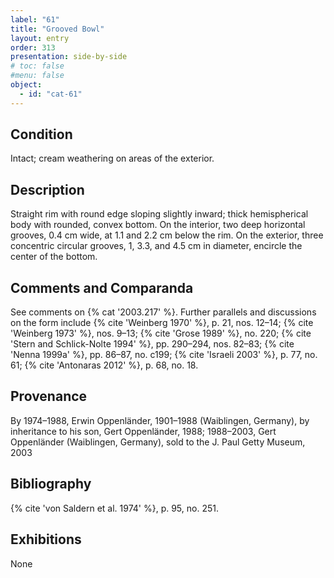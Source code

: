 ```yaml
---
label: "61"
title: "Grooved Bowl"
layout: entry
order: 313
presentation: side-by-side
# toc: false
#menu: false 
object:
  - id: "cat-61"
---
```


## Condition

Intact; cream weathering on areas of the exterior.

## Description

Straight rim with round edge sloping slightly inward; thick hemispherical body with rounded, convex bottom. On the interior, two deep horizontal grooves, 0.4 cm wide, at 1.1 and 2.2 cm below the rim. On the exterior, three concentric circular grooves, 1, 3.3, and 4.5 cm in diameter, encircle the center of the bottom.

## Comments and Comparanda

See comments on {% cat '2003.217' %}. Further parallels and discussions on the form include {% cite 'Weinberg 1970' %}, p. 21, nos. 12–14; {% cite 'Weinberg 1973' %}, nos. 9–13; {% cite 'Grose 1989' %}, no. 220; {% cite 'Stern and Schlick-Nolte 1994' %}, pp. 290–294, nos. 82–83; {% cite 'Nenna 1999a' %}, pp. 86–87, no. c199; {% cite 'Israeli 2003' %}, p. 77, no. 61; {% cite 'Antonaras 2012' %}, p. 68, no. 18.

## Provenance

By 1974–1988, Erwin Oppenländer, 1901–1988 (Waiblingen, Germany), by inheritance to his son, Gert Oppenländer, 1988; 1988–2003, Gert Oppenländer (Waiblingen, Germany), sold to the J. Paul Getty Museum, 2003

## Bibliography

{% cite 'von Saldern et al. 1974' %}, p. 95, no. 251.

## Exhibitions

None